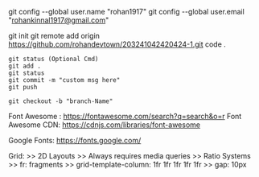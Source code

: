 git config --global user.name "rohan1917"
git config --global user.email "rohankinnal1917@gmail.com"

git init
git remote add origin https://github.com/rohandevtown/203241042420424-1.git
code .

    git status (Optional Cmd)
    git add .
    git status
    git commit -m "custom msg here"
    git push

    git checkout -b "branch-Name"

Font Awesome : https://fontawesome.com/search?q=search&o=r
Font Awesome CDN: https://cdnjs.com/libraries/font-awesome

Google Fonts: https://fonts.google.com/

Grid: >> 2D Layouts >> Always requires media queries >> Ratio Systems >> fr: fragments >> grid-template-column: 1fr 1fr 1fr 1fr 1fr >> gap: 10px
